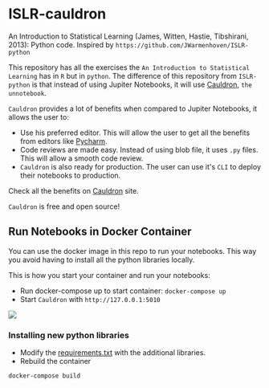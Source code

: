 # ISLR-cauldron
An Introduction to Statistical Learning (James, Witten, Hastie, Tibshirani, 2013): Python code. Inspired by `https://github.com/JWarmenhoven/ISLR-python`

This repository has all the exercises the `An Introduction to Statistical Learning` has in `R` but in `python`. The difference of this repository from `ISLR-python` is that instead of using Jupiter Notebooks, it will use [Cauldron](http://www.unnotebook.com/), `the unnotebook`. 

`Cauldron` provides a lot of benefits when compared to Jupiter Notebooks, it allows the user to: 
- Use his preferred editor. This will allow the user to get all the benefits from editors like [Pycharm](https://www.jetbrains.com/pycharm/).
- Code reviews are made easy. Instead of using blob file, it uses `.py` files. This will allow a smooth code review. 
- `Cauldron` is also ready for production. The user can use it's `CLI` to deploy their notebooks to production. 

Check all the benefits on [Cauldron](http://www.unnotebook.com/) site. 

`Cauldron` is free and open source!

## Run Notebooks in Docker Container

You can use the docker image in this repo to run your notebooks. This way you 
avoid having to install all the python libraries locally.

This is how you start your container and run your notebooks:

- Run docker-compose up to start container: ```docker-compose up```
- Start `Cauldron` with `http://127.0.0.1:5010`

![](docs/gifs/docker-compose-up.gif)

### Installing new python libraries

- Modify the [requirements.txt](requirements.txt) with the additional libraries.
- Rebuild the container

```bash
docker-compose build
```
